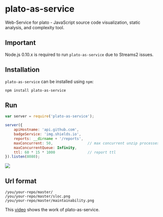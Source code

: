 # plato-as-service

Web-Service for plato - JavaScript source code visualization, static analysis, and complexity tool. 

## Important

Node.js 0.10.x is required to run `plato-as-service` due to Streams2 issues.

## Installation

`plato-as-service` can be installed using `npm`:

```
npm install plato-as-service
```

## Run

```js
var server = require('plato-as-service');

server({
    apiHostname: 'api.github.com',
    badgeService: 'img.shields.io',
    reports: __dirname + '/reports',
    maxConcurrent: 50,                // max concurrent unzip processes
    maxConcurrentQueue: Infinity,
    ttl: 60 * 15 * 1000               // report ttl
}).listen(8080);
```

![](http://habrastorage.org/storage3/19c/0f8/a91/19c0f8a911a6dceb63ed0e83077ad3c7.png)

## Url format

```
/you/your-repo/master/
/you/your-repo/master/sloc.png
/you/your-repo/master/maintainability.png
```

This [video](https://vimeo.com/79814043) shows the work of plato-as-service.
